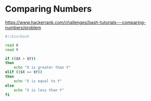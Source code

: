# Comparing Numbers

<https://www.hackerrank.com/challenges/bash-tutorials---comparing-numbers/problem>

```bash
#!/bin/bash

read X
read Y

if (($X > $Y))
then
    echo "X is greater than Y"
elif (($X == $Y))
then
    echo "X is equal to Y"
else
    echo "X is less than Y"
fi
```
